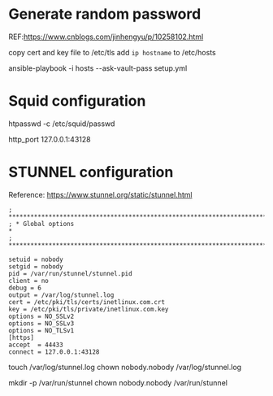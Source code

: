 # Generate random password

REF:https://www.cnblogs.com/jinhengyu/p/10258102.html

copy cert and key file to /etc/tls
add `ip hostname` to /etc/hosts

ansible-playbook -i hosts --ask-vault-pass setup.yml

Squid configuration
===================

htpasswd -c /etc/squid/passwd <username>

http_port 127.0.0.1:43128


STUNNEL configuration
=====================

Reference: https://www.stunnel.org/static/stunnel.html

```
; **************************************************************************
; * Global options                                                         *
; **************************************************************************

setuid = nobody
setgid = nobody
pid = /var/run/stunnel/stunnel.pid
client = no
debug = 6
output = /var/log/stunnel.log
cert = /etc/pki/tls/certs/inetlinux.com.crt
key = /etc/pki/tls/private/inetlinux.com.key
options = NO_SSLv2
options = NO_SSLv3
options = NO_TLSv1
[https]
accept  = 44433
connect = 127.0.0.1:43128

```

touch /var/log/stunnel.log
chown nobody.nobody /var/log/stunnel.log

mkdir -p /var/run/stunnel
chown nobody.nobody /var/run/stunnel
